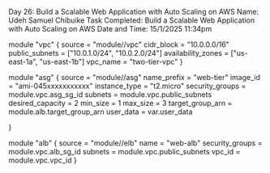 Day 26: Build a Scalable Web Application with Auto Scaling on AWS
Name: Udeh Samuel Chibuike
Task Completed: Build a Scalable Web Application with Auto Scaling on AWS
Date and Time: 15/1/2025 11:34pm

module "vpc" {
  source             = "module//vpc"
  cidr_block         = "10.0.0.0/16"
  public_subnets     = ["10.0.1.0/24", "10.0.2.0/24"]
  availability_zones = ["us-east-1a", "us-east-1b"]
  vpc_name           = "two-tier-vpc"
}

module "asg" {
  source          = "module//asg"
  name_prefix     = "web-tier"
  image_id        = "ami-045xxxxxxxxxxx"
  instance_type   = "t2.micro"
  security_groups = module.vpc.asg_sg_id
  subnets         = module.vpc.public_subnets
  desired_capacity = 2
  min_size        = 1
  max_size        = 3
  target_group_arn = module.alb.target_group_arn
  user_data       = var.user_data
  
}

module "alb" {
  source          = "module//elb"
  name            = "web-alb"
  security_groups = module.vpc.alb_sg_id
  subnets         = module.vpc.public_subnets
  vpc_id          = module.vpc.vpc_id
}